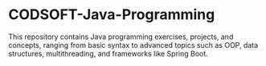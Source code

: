 # CODSOFT-Java-Programming
This repository contains Java programming exercises, projects, and concepts, ranging from basic syntax to advanced topics such as OOP, data structures, multithreading, and frameworks like Spring Boot.
